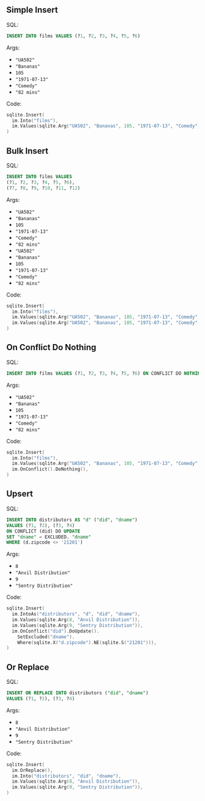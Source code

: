 ## Simple Insert

SQL:

```sql
INSERT INTO films VALUES (?1, ?2, ?3, ?4, ?5, ?6)
```

Args:

* `"UA502"`
* `"Bananas"`
* `105`
* `"1971-07-13"`
* `"Comedy"`
* `"82 mins"`

Code:

```go
sqlite.Insert(
  im.Into("films"),
  im.Values(sqlite.Arg("UA502", "Bananas", 105, "1971-07-13", "Comedy", "82 mins")),
)
```

## Bulk Insert

SQL:

```sql
INSERT INTO films VALUES
(?1, ?2, ?3, ?4, ?5, ?6),
(?7, ?8, ?9, ?10, ?11, ?12)
```

Args:

* `"UA502"`
* `"Bananas"`
* `105`
* `"1971-07-13"`
* `"Comedy"`
* `"82 mins"`
* `"UA502"`
* `"Bananas"`
* `105`
* `"1971-07-13"`
* `"Comedy"`
* `"82 mins"`

Code:

```go
sqlite.Insert(
  im.Into("films"),
  im.Values(sqlite.Arg("UA502", "Bananas", 105, "1971-07-13", "Comedy", "82 mins")),
  im.Values(sqlite.Arg("UA502", "Bananas", 105, "1971-07-13", "Comedy", "82 mins")),
)
```

## On Conflict Do Nothing

SQL:

```sql
INSERT INTO films VALUES (?1, ?2, ?3, ?4, ?5, ?6) ON CONFLICT DO NOTHING
```

Args:

* `"UA502"`
* `"Bananas"`
* `105`
* `"1971-07-13"`
* `"Comedy"`
* `"82 mins"`

Code:

```go
sqlite.Insert(
  im.Into("films"),
  im.Values(sqlite.Arg("UA502", "Bananas", 105, "1971-07-13", "Comedy", "82 mins")),
  im.OnConflict().DoNothing(),
)
```

## Upsert

SQL:

```sql
INSERT INTO distributors AS "d" ("did", "dname")
VALUES (?1, ?2), (?3, ?4)
ON CONFLICT (did) DO UPDATE
SET "dname" = EXCLUDED. "dname"
WHERE (d.zipcode <> '21201')
```

Args:

* `8`
* `"Anvil Distribution"`
* `9`
* `"Sentry Distribution"`

Code:

```go
sqlite.Insert(
  im.IntoAs("distributors", "d", "did", "dname"),
  im.Values(sqlite.Arg(8, "Anvil Distribution")),
  im.Values(sqlite.Arg(9, "Sentry Distribution")),
  im.OnConflict("did").DoUpdate().
    SetExcluded("dname").
    Where(sqlite.X("d.zipcode").NE(sqlite.S("21201"))),
)
```

## Or Replace

SQL:

```sql
INSERT OR REPLACE INTO distributors ("did", "dname")
VALUES (?1, ?2), (?3, ?4)
```

Args:

* `8`
* `"Anvil Distribution"`
* `9`
* `"Sentry Distribution"`

Code:

```go
sqlite.Insert(
  im.OrReplace(),
  im.Into("distributors", "did", "dname"),
  im.Values(sqlite.Arg(8, "Anvil Distribution")),
  im.Values(sqlite.Arg(9, "Sentry Distribution")),
)
```
